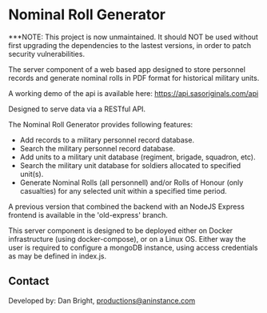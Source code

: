 # Nominal Roll Generator

***NOTE: This project is now unmaintained. It should NOT be used without first upgrading the dependencies to the lastest versions, in order to patch security vulnerabilities.

The server component of a web based app designed to store personnel records and generate nominal rolls in PDF format for historical military units.

A working demo of the api is available here: https://api.sasoriginals.com/api

Designed to serve data via a RESTful API.

The Nominal Roll Generator provides following features:

- Add records to a military personnel record database.
- Search the military personnel record database.
- Add units to a military unit database (regiment, brigade, squadron, etc).
- Search the military unit database for soldiers allocated to specified unit(s).
- Generate Nominal Rolls (all personnell) and/or Rolls of Honour (only casualties) for any selected unit within a specified time period.

A previous version that combined the backend with an NodeJS Express frontend is available in the 'old-express' branch.

This server component is designed to be deployed either on Docker infrastructure (using docker-compose), or on a Linux OS. Either way the user is required to configure a mongoDB instance, using access credentials as may be defined in index.js.

## Contact

Developed by: Dan Bright, productions@aninstance.com
